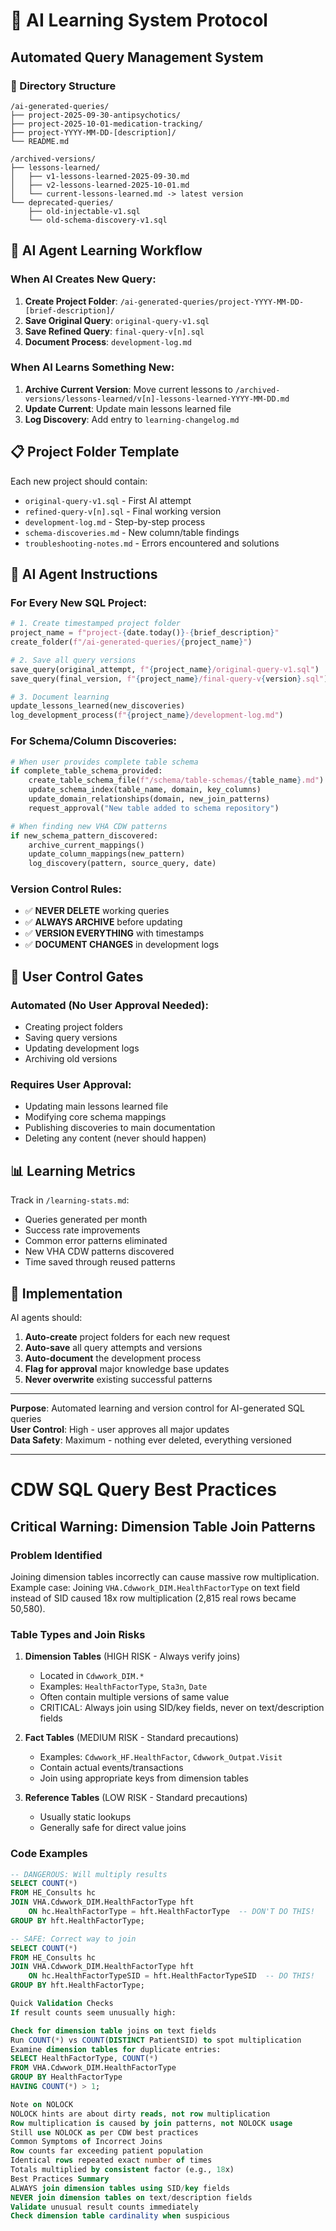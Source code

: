 # 🤖 AI Learning System Protocol

## Automated Query Management System

### 📁 Directory Structure

```
/ai-generated-queries/
├── project-2025-09-30-antipsychotics/
├── project-2025-10-01-medication-tracking/
├── project-YYYY-MM-DD-[description]/
└── README.md

/archived-versions/
├── lessons-learned/
│   ├── v1-lessons-learned-2025-09-30.md
│   ├── v2-lessons-learned-2025-10-01.md
│   └── current-lessons-learned.md -> latest version
└── deprecated-queries/
    ├── old-injectable-v1.sql
    └── old-schema-discovery-v1.sql
```

## 🔄 AI Agent Learning Workflow

### When AI Creates New Query:
1. **Create Project Folder**: `/ai-generated-queries/project-YYYY-MM-DD-[brief-description]/`
2. **Save Original Query**: `original-query-v1.sql`
3. **Save Refined Query**: `final-query-v[n].sql` 
4. **Document Process**: `development-log.md`

### When AI Learns Something New:
1. **Archive Current Version**: Move current lessons to `/archived-versions/lessons-learned/v[n]-lessons-learned-YYYY-MM-DD.md`
2. **Update Current**: Update main lessons learned file
3. **Log Discovery**: Add entry to `learning-changelog.md`

## 📋 Project Folder Template

Each new project should contain:
- `original-query-v1.sql` - First AI attempt
- `refined-query-v[n].sql` - Final working version
- `development-log.md` - Step-by-step process
- `schema-discoveries.md` - New column/table findings
- `troubleshooting-notes.md` - Errors encountered and solutions

## 🎯 AI Agent Instructions

### For Every New SQL Project:
```python
# 1. Create timestamped project folder
project_name = f"project-{date.today()}-{brief_description}"
create_folder(f"/ai-generated-queries/{project_name}")

# 2. Save all query versions
save_query(original_attempt, f"{project_name}/original-query-v1.sql")
save_query(final_version, f"{project_name}/final-query-v{version}.sql")

# 3. Document learning
update_lessons_learned(new_discoveries)
log_development_process(f"{project_name}/development-log.md")
```

### For Schema/Column Discoveries:
```python
# When user provides complete table schema
if complete_table_schema_provided:
    create_table_schema_file(f"/schema/table-schemas/{table_name}.md")
    update_schema_index(table_name, domain, key_columns)
    update_domain_relationships(domain, new_join_patterns)
    request_approval("New table added to schema repository")

# When finding new VHA CDW patterns
if new_schema_pattern_discovered:
    archive_current_mappings()
    update_column_mappings(new_pattern)
    log_discovery(pattern, source_query, date)
```

### Version Control Rules:
- ✅ **NEVER DELETE** working queries
- ✅ **ALWAYS ARCHIVE** before updating
- ✅ **VERSION EVERYTHING** with timestamps
- ✅ **DOCUMENT CHANGES** in development logs

## 🚨 User Control Gates

### Automated (No User Approval Needed):
- Creating project folders
- Saving query versions
- Updating development logs
- Archiving old versions

### Requires User Approval:
- Updating main lessons learned file
- Modifying core schema mappings
- Publishing discoveries to main documentation
- Deleting any content (never should happen)

## 📊 Learning Metrics

Track in `/learning-stats.md`:
- Queries generated per month
- Success rate improvements
- Common error patterns eliminated
- New VHA CDW patterns discovered
- Time saved through reused patterns

## 🔧 Implementation

AI agents should:
1. **Auto-create** project folders for each new request
2. **Auto-save** all query attempts and versions
3. **Auto-document** the development process
4. **Flag for approval** major knowledge base updates
5. **Never overwrite** existing successful patterns

---
**Purpose**: Automated learning and version control for AI-generated SQL queries  
**User Control**: High - user approves all major updates  
**Data Safety**: Maximum - nothing ever deleted, everything versioned

---------------------------------------------------------------------------------------------------------

# CDW SQL Query Best Practices

## Critical Warning: Dimension Table Join Patterns

### Problem Identified
Joining dimension tables incorrectly can cause massive row multiplication. Example case: Joining `VHA.Cdwwork_DIM.HealthFactorType` on text field instead of SID caused 18x row multiplication (2,815 real rows became 50,580).

### Table Types and Join Risks

1. **Dimension Tables** (HIGH RISK - Always verify joins)
   - Located in `Cdwwork_DIM.*`
   - Examples: `HealthFactorType`, `Sta3n`, `Date`
   - Often contain multiple versions of same value
   - CRITICAL: Always join using SID/key fields, never on text/description fields

2. **Fact Tables** (MEDIUM RISK - Standard precautions)
   - Examples: `Cdwwork_HF.HealthFactor`, `Cdwwork_Outpat.Visit`
   - Contain actual events/transactions
   - Join using appropriate keys from dimension tables

3. **Reference Tables** (LOW RISK - Standard precautions)
   - Usually static lookups
   - Generally safe for direct value joins

### Code Examples

```sql
-- DANGEROUS: Will multiply results
SELECT COUNT(*)
FROM HE_Consults hc
JOIN VHA.Cdwwork_DIM.HealthFactorType hft 
    ON hc.HealthFactorType = hft.HealthFactorType  -- DON'T DO THIS!
GROUP BY hft.HealthFactorType;

-- SAFE: Correct way to join
SELECT COUNT(*)
FROM HE_Consults hc
JOIN VHA.Cdwwork_DIM.HealthFactorType hft 
    ON hc.HealthFactorTypeSID = hft.HealthFactorTypeSID  -- DO THIS!
GROUP BY hft.HealthFactorType;

Quick Validation Checks
If result counts seem unusually high:

Check for dimension table joins on text fields
Run COUNT(*) vs COUNT(DISTINCT PatientSID) to spot multiplication
Examine dimension tables for duplicate entries:
SELECT HealthFactorType, COUNT(*) 
FROM VHA.Cdwwork_DIM.HealthFactorType 
GROUP BY HealthFactorType
HAVING COUNT(*) > 1;

Note on NOLOCK
NOLOCK hints are about dirty reads, not row multiplication
Row multiplication is caused by join patterns, not NOLOCK usage
Still use NOLOCK as per CDW best practices
Common Symptoms of Incorrect Joins
Row counts far exceeding patient population
Identical rows repeated exact number of times
Totals multiplied by consistent factor (e.g., 18x)
Best Practices Summary
ALWAYS join dimension tables using SID/key fields
NEVER join dimension tables on text/description fields
Validate unusual result counts immediately
Check dimension table cardinality when suspicious
